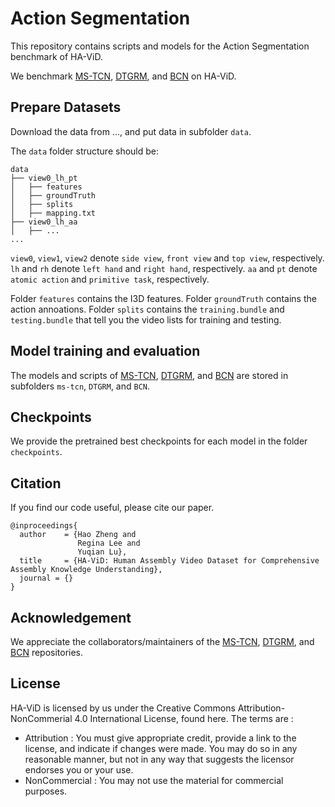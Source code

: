 # Action Segmentation
This repository contains scripts and models for the Action Segmentation benchmark of HA-ViD.

We benchmark [MS-TCN](https://github.com/yabufarha/ms-tcn), [DTGRM](https://github.com/redwang/DTGRM), and [BCN](https://github.com/MCG-NJU/BCN) on HA-ViD.

## Prepare Datasets 
Download the data from ..., and put data in subfolder `data`.

The `data` folder structure should be:
```
data
├── view0_lh_pt
│   ├── features
│   ├── groundTruth
│   ├── splits
│   ├── mapping.txt
├── view0_lh_aa
│   ├── ...
...
```
`view0`, `view1`, `view2` denote `side view`, `front view` and `top view`, respectively. `lh` and `rh` denote `left hand` and `right hand`, respectively. `aa` and `pt` denote `atomic action` and `primitive task`, respectively.

Folder `features` contains the I3D features. Folder `groundTruth` contains the action annoations. Folder `splits` contains the `training.bundle` and `testing.bundle` that tell you the video lists for training and testing.

## Model training and evaluation 
The models and scripts of [MS-TCN](https://github.com/yabufarha/ms-tcn), [DTGRM](https://github.com/redwang/DTGRM), and [BCN](https://github.com/MCG-NJU/BCN) are stored in subfolders `ms-tcn`, `DTGRM`, and `BCN`.

## Checkpoints
We provide the pretrained best checkpoints for each model in the folder `checkpoints`.

## Citation
If you find our code useful, please cite our paper. 
```
@inproceedings{
  author    = {Hao Zheng and
               Regina Lee and
               Yuqian Lu},
  title     = {HA-ViD: Human Assembly Video Dataset for Comprehensive Assembly Knowledge Understanding},
  journal = {}
}
```

## Acknowledgement

We appreciate the collaborators/maintainers of the [MS-TCN](https://github.com/yabufarha/ms-tcn), [DTGRM](https://github.com/redwang/DTGRM), and [BCN](https://github.com/MCG-NJU/BCN) repositories.

## License
HA-ViD is licensed by us under the Creative Commons Attribution-NonCommerial 4.0 International License, found here. The terms are :
* Attribution : You must give appropriate credit, provide a link to the license, and indicate if changes were made. You may do so in any reasonable manner, but not in any way that suggests the licensor endorses you or your use.
* NonCommercial : You may not use the material for commercial purposes.